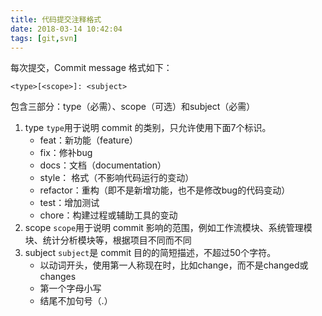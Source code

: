 ```yaml
---
title: 代码提交注释格式
date: 2018-03-14 10:42:04
tags: [git,svn]
---
```


每次提交，Commit message 格式如下：
```
<type>[<scope>]: <subject>
```
包含三部分：type（必需）、scope（可选）和subject（必需）
1. type
	`type`用于说明 commit 的类别，只允许使用下面7个标识。
	- feat：新功能（feature）
	- fix：修补bug
	- docs：文档（documentation）
	- style： 格式（不影响代码运行的变动）
	- refactor：重构（即不是新增功能，也不是修改bug的代码变动）
	- test：增加测试
	- chore：构建过程或辅助工具的变动
2. scope
	`scope`用于说明 commit 影响的范围，例如工作流模块、系统管理模块、统计分析模块等，根据项目不同而不同
3. subject
	`subject`是 commit 目的的简短描述，不超过50个字符。
	- 以动词开头，使用第一人称现在时，比如change，而不是changed或changes
	- 第一个字母小写
	- 结尾不加句号（.）
